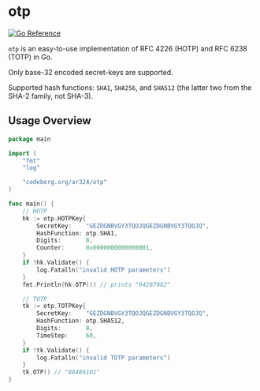 # otp

[![Go Reference](https://pkg.go.dev/badge/codeberg.org/ar324/otp.svg)](https://pkg.go.dev/codeberg.org/ar324/otp)

`otp` is an easy-to-use implementation of RFC 4226 (HOTP) and RFC 6238 (TOTP) in
Go.

Only base-32 encoded secret-keys are supported.

Supported hash functions: `SHA1`, `SHA256`, and `SHA512` (the latter two from
the SHA-2 family, not SHA-3).

## Usage Overview

```go
package main

import (
	"fmt"
	"log"

	"codeberg.org/ar324/otp"
)

func main() {
	// HOTP
	hk := otp.HOTPKey{
		SecretKey:    "GEZDGNBVGY3TQOJQGEZDGNBVGY3TQOJQ",
		HashFunction: otp.SHA1,
		Digits:       8,
		Counter:      0x0000000000000001,
	}
	if !hk.Validate() {
		log.Fatalln("invalid HOTP parameters")
	}
	fmt.Println(hk.OTP()) // prints "94287082"

	// TOTP
	tk := otp.TOTPKey{
		SecretKey:    "GEZDGNBVGY3TQOJQGEZDGNBVGY3TQOJQ",
		HashFunction: otp.SHA512,
		Digits:       8,
		TimeStep:     60,
	}
	if !tk.Validate() {
		log.Fatalln("invalid TOTP parameters")
	}
	tk.OTP() // "88486101"
}
```
